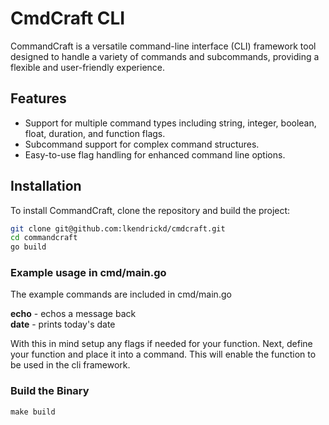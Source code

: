 # CmdCraft CLI

CommandCraft is a versatile command-line interface (CLI) framework tool designed to handle a variety of commands and subcommands, providing a flexible and user-friendly experience.

## Features

- Support for multiple command types including string, integer, boolean, float, duration, and function flags.
- Subcommand support for complex command structures.
- Easy-to-use flag handling for enhanced command line options.

## Installation

To install CommandCraft, clone the repository and build the project:

```bash
git clone git@github.com:lkendrickd/cmdcraft.git
cd commandcraft
go build
```

### Example usage in cmd/main.go

The example commands are included in cmd/main.go

**echo** - echos a message back  
**date** - prints today's date

With this in mind setup any flags if needed for your function.  Next, define your function and place it into a command.
This will enable the function to be used in the cli framework.

### Build the Binary

```
make build
```
